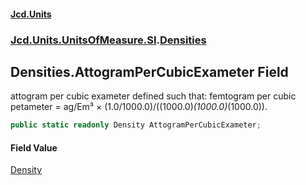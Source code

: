 #### [Jcd.Units](index.md 'index')

### [Jcd.Units.UnitsOfMeasure.SI](Jcd.Units.UnitsOfMeasure.SI.md 'Jcd.Units.UnitsOfMeasure.SI').[Densities](Densities.md 'Jcd.Units.UnitsOfMeasure.SI.Densities')

## Densities.AttogramPerCubicExameter Field

attogram per cubic exameter defined such that: femtogram per cubic petameter = ag/Em³ ×
(1.0/1000.0)/((1000.0)*(1000.0)*(1000.0)).

```csharp
public static readonly Density AttogramPerCubicExameter;
```

#### Field Value

[Density](Density.md 'Jcd.Units.UnitTypes.Density')